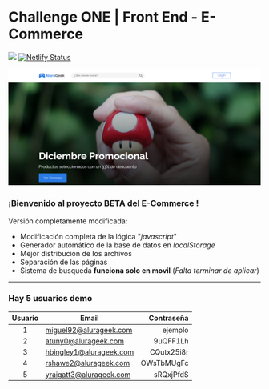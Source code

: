 # Challenge ONE | Front End -  E-Commerce

<a href="https://www.linkedin.com/in/joelmiguelvalente" target="_blank"><img src="https://img.shields.io/badge/-LinkedIn-%230077B5?style=for-the-badge&logo=linkedin&logoColor=white" target="_blank"></a>
[![Netlify Status](https://api.netlify.com/api/v1/badges/48e22f39-c4d7-40c2-ac15-3a3e0c5473f1/deploy-status)](https://app.netlify.com/sites/musical-squirrel-78b47f/deploys)

![Vista previa](screenshot.png)

### ¡Bienvenido al proyecto BETA del E-Commerce !

Versión completamente modificada:
 - Modificación completa de la lógica "_javascript_"
 - Generador automático de la base de datos en _localStorage_
 - Mejor distribución de los archivos
 - Separación de las páginas
 - Sistema de busqueda **funciona solo en movil** (_Falta terminar de aplicar_)

***

### Hay 5 usuarios demo
| Usuario | Email | Contraseña |
| :-----: | ----- | ---------: |
| 	  1 	 | miguel92@alurageek.com | ejemplo |
| 	  2 	 | atuny0@alurageek.com | 9uQFF1Lh |
| 	  3 	 | hbingley1@alurageek.com | CQutx25i8r |
| 	  4 	 | rshawe2@alurageek.com | OWsTbMUgFc |
| 	  5 	 | yraigatt3@alurageek.com | sRQxjPfdS |
